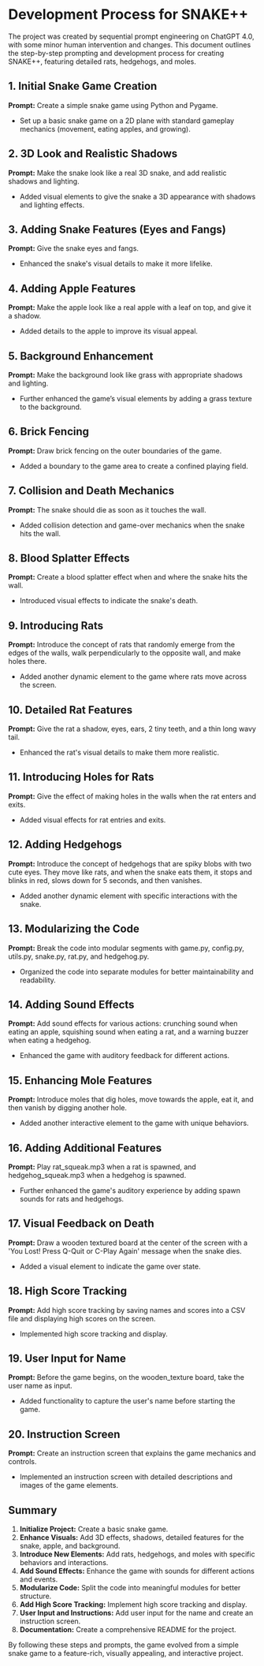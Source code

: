 # Development Process for SNAKE++

The project was created by sequential prompt engineering on ChatGPT 4.0, with some minor human intervention and changes. This document outlines the step-by-step prompting and development process for creating SNAKE++, featuring detailed rats, hedgehogs, and moles.

## 1. Initial Snake Game Creation

**Prompt:**
Create a simple snake game using Python and Pygame.

- Set up a basic snake game on a 2D plane with standard gameplay mechanics (movement, eating apples, and growing).

## 2. 3D Look and Realistic Shadows

**Prompt:**
Make the snake look like a real 3D snake, and add realistic shadows and lighting.

- Added visual elements to give the snake a 3D appearance with shadows and lighting effects.

## 3. Adding Snake Features (Eyes and Fangs)

**Prompt:**
Give the snake eyes and fangs.

- Enhanced the snake's visual details to make it more lifelike.

## 4. Adding Apple Features

**Prompt:**
Make the apple look like a real apple with a leaf on top, and give it a shadow.

- Added details to the apple to improve its visual appeal.

## 5. Background Enhancement

**Prompt:**
Make the background look like grass with appropriate shadows and lighting.

- Further enhanced the game’s visual elements by adding a grass texture to the background.

## 6. Brick Fencing

**Prompt:**
Draw brick fencing on the outer boundaries of the game.

- Added a boundary to the game area to create a confined playing field.

## 7. Collision and Death Mechanics

**Prompt:**
The snake should die as soon as it touches the wall.

- Added collision detection and game-over mechanics when the snake hits the wall.

## 8. Blood Splatter Effects

**Prompt:**
Create a blood splatter effect when and where the snake hits the wall.

- Introduced visual effects to indicate the snake's death.

## 9. Introducing Rats

**Prompt:**
Introduce the concept of rats that randomly emerge from the edges of the walls, walk perpendicularly to the opposite wall, and make holes there.

- Added another dynamic element to the game where rats move across the screen.

## 10. Detailed Rat Features

**Prompt:**
Give the rat a shadow, eyes, ears, 2 tiny teeth, and a thin long wavy tail.

- Enhanced the rat's visual details to make them more realistic.

## 11. Introducing Holes for Rats

**Prompt:**
Give the effect of making holes in the walls when the rat enters and exits.

- Added visual effects for rat entries and exits.

## 12. Adding Hedgehogs

**Prompt:**
Introduce the concept of hedgehogs that are spiky blobs with two cute eyes. They move like rats, and when the snake eats them, it stops and blinks in red, slows down for 5 seconds, and then vanishes.

- Added another dynamic element with specific interactions with the snake.

## 13. Modularizing the Code

**Prompt:**
Break the code into modular segments with game.py, config.py, utils.py, snake.py, rat.py, and hedgehog.py.

- Organized the code into separate modules for better maintainability and readability.

## 14. Adding Sound Effects

**Prompt:**
Add sound effects for various actions: crunching sound when eating an apple, squishing sound when eating a rat, and a warning buzzer when eating a hedgehog.

- Enhanced the game with auditory feedback for different actions.

## 15. Enhancing Mole Features

**Prompt:**
Introduce moles that dig holes, move towards the apple, eat it, and then vanish by digging another hole.

- Added another interactive element to the game with unique behaviors.

## 16. Adding Additional Features

**Prompt:**
Play rat_squeak.mp3 when a rat is spawned, and hedgehog_squeak.mp3 when a hedgehog is spawned.

- Further enhanced the game's auditory experience by adding spawn sounds for rats and hedgehogs.

## 17. Visual Feedback on Death

**Prompt:**
Draw a wooden textured board at the center of the screen with a 'You Lost! Press Q-Quit or C-Play Again' message when the snake dies.

- Added a visual element to indicate the game over state.

## 18. High Score Tracking

**Prompt:**
Add high score tracking by saving names and scores into a CSV file and displaying high scores on the screen.

- Implemented high score tracking and display.

## 19. User Input for Name

**Prompt:**
Before the game begins, on the wooden_texture board, take the user name as input.

- Added functionality to capture the user's name before starting the game.

## 20. Instruction Screen

**Prompt:**
Create an instruction screen that explains the game mechanics and controls.

- Implemented an instruction screen with detailed descriptions and images of the game elements.

## Summary

1. **Initialize Project:** Create a basic snake game.
2. **Enhance Visuals:** Add 3D effects, shadows, detailed features for the snake, apple, and background.
3. **Introduce New Elements:** Add rats, hedgehogs, and moles with specific behaviors and interactions.
4. **Add Sound Effects:** Enhance the game with sounds for different actions and events.
5. **Modularize Code:** Split the code into meaningful modules for better structure.
6. **Add High Score Tracking:** Implement high score tracking and display.
7. **User Input and Instructions:** Add user input for the name and create an instruction screen.
8. **Documentation:** Create a comprehensive README for the project.

By following these steps and prompts, the game evolved from a simple snake game to a feature-rich, visually appealing, and interactive project.